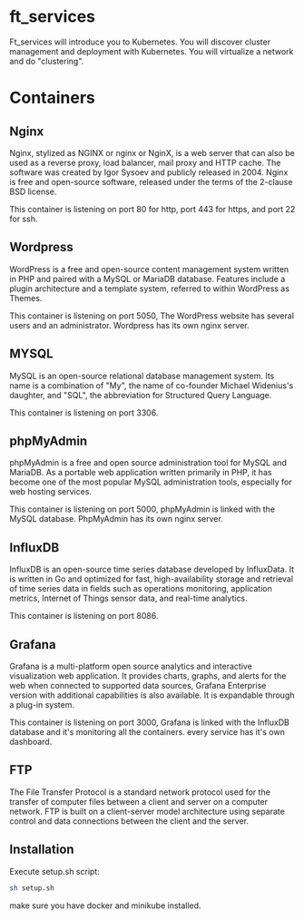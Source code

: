 # ft_services

Ft_services will introduce you to Kubernetes. You will discover cluster management and
deployment with Kubernetes. You will virtualize a network and do "clustering".

# Containers 

## Nginx

Nginx, stylized as NGINX or nginx or NginX, is a web server that can also be used as a reverse proxy, load balancer, mail proxy and HTTP cache. The software was created by Igor Sysoev and publicly released in 2004. Nginx is free and open-source software, released under the terms of the 2-clause BSD license.

This container is listening on port 80 for http, port 443 for https, and port 22 for ssh.

## Wordpress

WordPress is a free and open-source content management system written in PHP and paired with a MySQL or MariaDB database. Features include a plugin architecture and a template system, referred to within WordPress as Themes.

This container is listening on port 5050, The WordPress website has several users and an administrator. Wordpress has its own nginx server.

## MYSQL

MySQL is an open-source relational database management system. Its name is a combination of "My", the name of co-founder Michael Widenius's daughter, and "SQL", the abbreviation for Structured Query Language.

This container is listening on port 3306.

## phpMyAdmin

phpMyAdmin is a free and open source administration tool for MySQL and MariaDB. As a portable web application written primarily in PHP, it has become one of the most popular MySQL administration tools, especially for web hosting services.

This container is listening on port 5000, phpMyAdmin is linked with the MySQL database. PhpMyAdmin has its own nginx server.

## InfluxDB

InfluxDB is an open-source time series database developed by InfluxData. It is written in Go and optimized for fast, high-availability storage and retrieval of time series data in fields such as operations monitoring, application metrics, Internet of Things sensor data, and real-time analytics.

This container is listening on port 8086.

## Grafana

Grafana is a multi-platform open source analytics and interactive visualization web application. It provides charts, graphs, and alerts for the web when connected to supported data sources, Grafana Enterprise version with additional capabilities is also available. It is expandable through a plug-in system.

This container is listening on port 3000, Grafana is linked with the InfluxDB database and it's monitoring all the containers. every service has it's own dashboard.

## FTP

The File Transfer Protocol is a standard network protocol used for the transfer of computer files between a client and server on a computer network. FTP is built on a client-server model architecture using separate control and data connections between the client and the server.

## Installation

Execute setup.sh script:

```bash
sh setup.sh
```

make sure you have docker and minikube installed.
